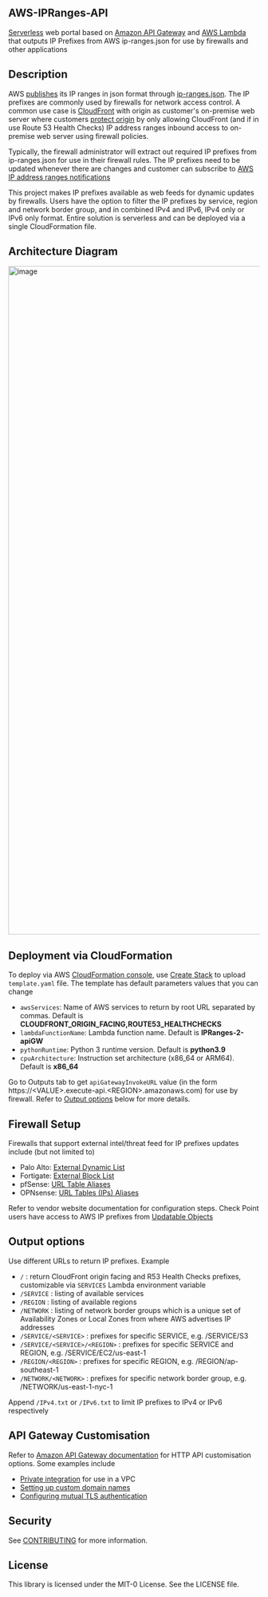 ## AWS-IPRanges-API

[Serverless](https://aws.amazon.com/serverless/) web portal based on [Amazon API Gateway](https://aws.amazon.com/api-gateway/) and [AWS Lambda](https://aws.amazon.com/lambda/) that outputs IP Prefixes from AWS ip-ranges.json for use by firewalls and other applications

## Description
AWS [publishes](https://docs.aws.amazon.com/general/latest/gr/aws-ip-ranges.html) its IP ranges in json format through [ip-ranges.json](https://ip-ranges.amazonaws.com/ip-ranges.json). The IP prefixes are commonly used by firewalls for network access control. A common use case is [CloudFront](https://aws.amazon.com/cloudfront/) with origin as customer's on-premise web server where customers [protect origin](https://docs.aws.amazon.com/whitepapers/latest/secure-content-delivery-amazon-cloudfront/protecting-your-origin-by-allowing-access-to-cloudfront-only.html) by only allowing CloudFront (and if in use Route 53 Health Checks) IP address ranges inbound access to on-premise web server using firewall policies.

Typically, the firewall administrator will extract out required IP prefixes from ip-ranges.json for use in their firewall rules. The IP prefixes need to be updated whenever there are changes and customer can subscribe to [AWS IP address ranges notifications](https://docs.aws.amazon.com/general/latest/gr/aws-ip-ranges.html#subscribe-notifications)

This project makes IP prefixes available as web feeds for dynamic updates by firewalls. Users have the option to filter the IP prefixes by service, region and network border group, and in combined IPv4 and IPv6, IPv4 only or IPv6 only format. Entire solution is serverless and can be deployed via a single CloudFormation file. 

## Architecture Diagram
<img width="1340" alt="image" src="https://user-images.githubusercontent.com/88474310/155283397-b34594ea-213d-4b8f-b391-6081087f1743.png">


## Deployment via CloudFormation
To deploy via AWS [CloudFormation console](https://console.aws.amazon.com/cloudformation), use [Create Stack](https://docs.aws.amazon.com/AWSCloudFormation/latest/UserGuide/cfn-console-create-stack.html) to upload `template.yaml` file. The template has default parameters values that you can change
- `awsServices`: Name of AWS services to return by root URL separated by commas. Default is **CLOUDFRONT_ORIGIN_FACING,ROUTE53_HEALTHCHECKS**
- `lambdaFunctionName`: Lambda function name. Default is **IPRanges-2-apiGW**
- `pythonRuntime`: Python 3 runtime version. Default is **python3.9**
- `cpuArchitecture`: Instruction set architecture (x86_64 or ARM64). Default is **x86_64**

Go to Outputs tab to get `apiGatewayInvokeURL` value (in the form https://\<VALUE\>.execute-api.\<REGION\>.amazonaws.com) for use by firewall. Refer to [Output options](#output-options) below for more details.

  
## Firewall Setup
Firewalls that support external intel/threat feed for IP prefixes updates include (but not limited to)
- Palo Alto: [External Dynamic List](https://docs.paloaltonetworks.com/pan-os/10-1/pan-os-admin/policy/use-an-external-dynamic-list-in-policy/external-dynamic-list.html) 
- Fortigate: [External Block List](https://docs.fortinet.com/document/fortigate/7.0.5/administration-guide/891236/external-blocklist-policy)
- pfSense: [URL Table Aliases](https://docs.netgate.com/pfsense/en/latest/firewall/aliases.html#url-table-aliases)
- OPNsense: [URL Tables (IPs) Aliases](https://docs.opnsense.org/manual/aliases.html)

Refer to vendor website documentation for configuration steps.
Check Point users have access to AWS IP prefixes from [Updatable Objects](https://supportcenter.checkpoint.com/supportcenter/portal?eventSubmit_doGoviewsolutiondetails=&solutionid=sk131852)

## Output options
Use different URLs to return IP prefixes. Example
  - `/` : return CloudFront origin facing and R53 Health Checks  prefixes, customizable via `SERVICES` Lambda environment variable
  - `/SERVICE` : listing of available services
  - `/REGION` : listing of available regions
  - `/NETWORK` : listing of network border groups which is a unique set of Availability Zones or Local Zones from where AWS advertises IP addresses
  - `/SERVICE/<SERVICE>` : prefixes for specific SERVICE, e.g. /SERVICE/S3
  - `/SERVICE/<SERVICE>/<REGION>` : prefixes for specific SERVICE and REGION, e.g. /SERVICE/EC2/us-east-1
  - `/REGION/<REGION>` : prefixes for specific REGION, e.g. /REGION/ap-southeast-1
  - `/NETWORK/<NETWORK>` : prefixes for specific network border group, e.g. /NETWORK/us-east-1-nyc-1

Append `/IPv4.txt` or `/IPv6.txt` to limit IP prefixes to IPv4 or IPv6 respectively

## API Gateway Customisation
Refer to [Amazon API Gateway documentation](https://docs.aws.amazon.com/apigateway/latest/developerguide/welcome.html) for HTTP API customisation options. Some examples include
- [Private integration](https://docs.aws.amazon.com/apigateway/latest/developerguide/http-api-develop-integrations-private.html) for use in a VPC
- [Setting up custom domain names](https://docs.aws.amazon.com/apigateway/latest/developerguide/http-api-custom-domain-names.html)
- [Configuring mutual TLS authentication](https://docs.aws.amazon.com/apigateway/latest/developerguide/http-api-mutual-tls.html)

## Security

See [CONTRIBUTING](CONTRIBUTING.md#security-issue-notifications) for more information.

## License

This library is licensed under the MIT-0 License. See the LICENSE file.


